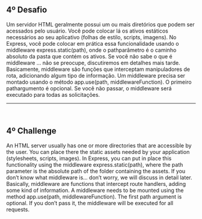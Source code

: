 ## 4º Desafio

Um servidor HTML geralmente possui um ou mais diretórios que podem ser acessados ​​pelo usuário. Você pode colocar lá os ativos estáticos necessários ao seu aplicativo (folhas de estilo, scripts, imagens). No Express, você pode colocar em prática essa funcionalidade usando o middleware express.static(path), onde o pathparâmetro é o caminho absoluto da pasta que contém os ativos. Se você não sabe o que é middleware ... não se preocupe, discutiremos em detalhes mais tarde. Basicamente, middleware são funções que interceptam manipuladores de rota, adicionando algum tipo de informação. Um middleware precisa ser montado usando o método app.use(path, middlewareFunction). O primeiro pathargumento é opcional. Se você não passar, o middleware será executado para todas as solicitações.

<hr>
<br>

## 4º Challenge

An HTML server usually has one or more directories that are accessible by the user. You can place there the static assets needed by your application (stylesheets, scripts, images). In Express, you can put in place this functionality using the middleware express.static(path), where the path parameter is the absolute path of the folder containing the assets. If you don’t know what middleware is... don’t worry, we will discuss in detail later. Basically, middleware are functions that intercept route handlers, adding some kind of information. A middleware needs to be mounted using the method app.use(path, middlewareFunction). The first path argument is optional. If you don’t pass it, the middleware will be executed for all requests.